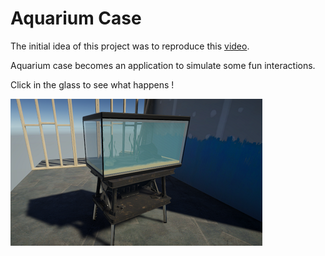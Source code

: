 # Aquarium Case

The initial idea of this project was to reproduce this [video](https://www.facebook.com/JESS3R/videos/591097508935127/?extid=WA-UNK-UNK-UNK-AN_GK0T-GK1C).


Aquarium case becomes an application to simulate some fun interactions.

Click in the glass to see what happens !

![](thumb.png)
